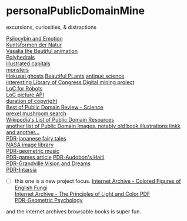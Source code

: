 # personalPublicDomainMine
excursions, curiosities, &amp; distractions 

[Psilocybin and Emotion](https://en.wikiversity.org/wiki/Motivation_and_emotion/Book/2019/Psilocybin_and_emotion)  
[Kuntsformen der Natur](https://commons.wikimedia.org/wiki/Kunstformen_der_Natur)  
[Vasalia the Beutiful animation](https://www.youtube.com/watch?v=03IrY6Kh8dk)  
[Polyhedrals](https://publicdomainreview.org/collection/max-bruckner-s-collection-of-polyhedral-models-1900)  
[illustrated capitals](https://publicdomainreview.org/collection/illustrated-initials-from-a-german-fairytale-book-1919-edition)  
[monsters](https://publicdomainreview.org/collection/the-bakemono-zukushi-monster-scroll-18th-19th-century)  
[Hokusai ghosts](https://publicdomainreview.org/collection/hokusai-s-ghost-stories-ca-1830)
[Beautiful PLants](https://publicdomainreview.org/collection/plants-and-their-application-to-ornament-1896)
[antique science](http://www.arsmachina.com/)  
[interesting Library of Congress Digital mining project](https://blogs.loc.gov/thesignal/2018/01/from-code-to-colors-working-with-the-loc-gov-json-api/)  
[LoC for Robots](https://labs.loc.gov/lc-for-robots/)  
[LoC picture API](https://www.loc.gov/pictures/api)  
[duration of copyright](https://www.copyright.gov/circs/circ15a.pdf)  
[Best of Public Domain Review - Science](https://publicdomainreview.org/best-of-the-pdr/science)  
[prexel mushroom search](https://www.pexels.com/search/mushrooms/)  
[Wikipedia's List of Public Domain Resources](https://en.wikipedia.org/wiki/Wikipedia:Public_domain_image_resources)  
[another list of Public Domain Images, notably old book illustrations linkk](https://99designs.com/blog/resources/public-domain-image-resources/)  
[and another...](https://dcc.libguides.com/publicdomain/resources)  
[PDR-japanese fairy tales](https://publicdomainreview.org/essay/woodblocks-in-wonderland-the-japanese-fairy-tale-series)  
[NASA image library](https://www.nasa.gov/multimedia/imagegallery/index.html)  
[PDR-geometric music](https://publicdomainreview.org/essay/music-of-the-squares-david-ramsay-hay-and-the-reinvention-of-pythagorean-aesthetics)  
[PDR-games article](https://publicdomainreview.org/essay/progress-in-play-board-games-and-the-meaning-of-history)
[PDR-Audobon's Haiti](https://publicdomainreview.org/essay/audubons-haiti)  
[PDR-Grandville Vision and Dreams](https://publicdomainreview.org/essay/grandville-visions-and-dreams)  
[PDR-Intarsia](https://publicdomainreview.org/essay/exquisite-rot-spalted-wood-and-the-lost-art-of-intarsia)
- [ ] this one is a new project focus.
[Internet Archive - Colored Figures of English Fungi](https://archive.org/details/colouredfigureso00sowe/page/50/mode/2up)  
[Internet Archive - The Principles of Light and Color PDF](https://ia801603.us.archive.org/21/items/gri_c00033125011227010/gri_c00033125011227010.pdf)  
[PDR-Geometric Psychology](https://publicdomainreview.org/collection/geometrical-psychology-or-the-science-of-representation-1887)  

and the internet archives browsable books is super fun.



